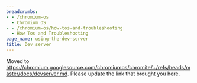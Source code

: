 ```yaml
---
breadcrumbs:
- - /chromium-os
  - Chromium OS
- - /chromium-os/how-tos-and-troubleshooting
  - How Tos and Troubleshooting
page_name: using-the-dev-server
title: Dev server
---
```


Moved to
<https://chromium.googlesource.com/chromiumos/chromite/+/refs/heads/master/docs/devserver.md>.
Please update the link that brought you here.